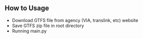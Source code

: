 ## How to Usage
- Download GTFS file from agency (VIA, translink, etc) website
- Save GTFS zip file in root directory
- Running main.py